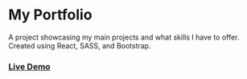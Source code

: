 # My Portfolio
A project showcasing my main projects and what skills I have to offer.
Created using React, SASS, and Bootstrap.

### [Live Demo](https://novakoda.github.io/portfolio/)